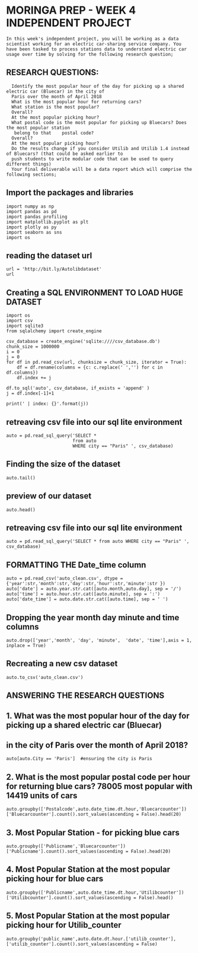 # MORINGA PREP - WEEK 4 INDEPENDENT PROJECT
    In this week's independent project, you will be working as a data scientist working for an electric car-sharing service company. You have been tasked to process stations data to understand electric car usage over time by solving for the following research question; 

## RESEARCH QUESTIONS: 
 
      Identify the most popular hour of the day for picking up a shared electric car (Bluecar) in the city of 
      Paris over the month of April 2018
      What is the most popular hour for returning cars?
      What station is the most popular?
      Overall?
      At the most popular picking hour?
      What postal code is the most popular for picking up Bluecars? Does the most popular station 
       belong to that    postal code?
      Overall?
      At the most popular picking hour?
      Do the results change if you consider Utilib and Utilib 1.4 instead of Bluecars? (that could be asked earlier to 
      push students to write modular code that can be used to query different things)
      Your final deliverable will be a data report which will comprise the following sections;

## Import the packages and libraries
    import numpy as np
    import pandas as pd
    import pandas_profiling
    import matplotlib.pyplot as plt
    import plotly as py
    import seaborn as sns 
    import os

## reading the dataset url
    url = 'http://bit.ly/Autolibdataset'
    url

## Creating a SQL ENVIRONMENT TO LOAD HUGE DATASET
    import os
    import csv
    import sqlite3
    from sqlalchemy import create_engine

    csv_database = create_engine('sqlite:////csv_database.db')
    chunk_size = 1000000
    i = 0
    j = 0
    for df in pd.read_csv(url, chunksize = chunk_size, iterator = True):
        df = df.rename(columns = {c: c.replace(' ','') for c in df.columns})
        df.index += j

    df.to_sql('auto', csv_database, if_exists = 'append' )
    j = df.index[-1]+1

    print(' | index: {}'.format(j))

## retreaving csv file into our sql lite environment 
    auto = pd.read_sql_query('SELECT * 
                             from auto 
                             WHERE city == "Paris" ', csv_database)
                         
## Finding the size of the dataset 
    auto.tail()

## preview of our dataset
    auto.head()

## retreaving csv file into our sql lite environment 
    auto = pd.read_sql_query('SELECT * from auto WHERE city == "Paris" ', csv_database)

## FORMATTING THE Date_time column
    auto = pd.read_csv('auto_clean.csv', dtype = {'year':str,'month':str,'day':str,'hour':str,'minute':str })
    auto['date'] = auto.year.str.cat([auto.month,auto.day], sep = '/')
    auto['time'] = auto.hour.str.cat([auto.minute], sep = ':')
    auto['date_time'] = auto.date.str.cat([auto.time], sep = ' ')

## Dropping the year month day minute and time columns 
    auto.drop(['year','month', 'day', 'minute',  'date', 'time'],axis = 1, inplace = True)

## Recreating a new csv dataset
    auto.to_csv('auto_clean.csv')

## ANSWERING THE RESEARCH QUESTIONS 
## 1. What was the most popular hour of the day for picking up a shared electric car (Bluecar) 
## in the city of Paris over the month of April 2018?
    auto[auto.City == 'Paris']  #ensuring the city is Paris 


## 2. What is the most popular postal code per hour for returning blue cars? 78005 most popular with 14419 units of cars 
    auto.groupby(['Postalcode',auto.date_time.dt.hour,'Bluecarcounter'])['Bluecarcounter'].count().sort_values(ascending = False).head(20)

## 3. Most Popular Station - for picking blue cars  
    auto.groupby(['Publicname','Bluecarcounter'])['Publicname'].count().sort_values(ascending = False).head(20)

## 4. Most Popular Station at the most popular picking hour for blue cars 
    auto.groupby(['Publicname',auto.date_time.dt.hour,'Utilibcounter'])['Utilibcounter'].count().sort_values(ascending = False).head()

## 5. Most Popular Station at the most popular picking hour for Utilib_counter 
    auto.groupby('public_name',auto.date.dt.hour.['utilib_counter'],['utilib_counter'].count().sort_values(ascending = False)
